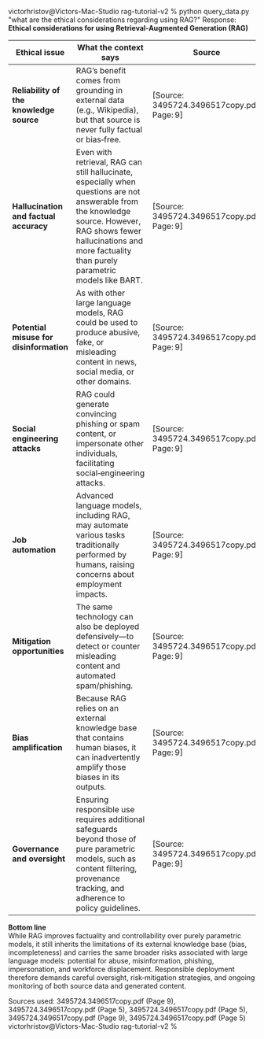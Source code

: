 victorhristov@Victors-Mac-Studio rag-tutorial-v2 % python query_data.py "what are the ethical considerations regarding using RAG?"
Response: **Ethical considerations for using Retrieval‑Augmented Generation (RAG)**  

| Ethical issue | What the context says | Source |
|----------------|----------------------|--------|
| **Reliability of the knowledge source** | RAG’s benefit comes from grounding in external data (e.g., Wikipedia), but that source is never fully factual or bias‑free. | [Source: 3495724.3496517copy.pdf, Page: 9] |
| **Hallucination and factual accuracy** | Even with retrieval, RAG can still hallucinate, especially when questions are not answerable from the knowledge source. However, RAG shows fewer hallucinations and more factuality than purely parametric models like BART. | [Source: 3495724.3496517copy.pdf, Page: 9] |
| **Potential misuse for disinformation** | As with other large language models, RAG could be used to produce abusive, fake, or misleading content in news, social media, or other domains. | [Source: 3495724.3496517copy.pdf, Page: 9] |
| **Social engineering attacks** | RAG could generate convincing phishing or spam content, or impersonate other individuals, facilitating social‑engineering attacks. | [Source: 3495724.3496517copy.pdf, Page: 9] |
| **Job automation** | Advanced language models, including RAG, may automate various tasks traditionally performed by humans, raising concerns about employment impacts. | [Source: 3495724.3496517copy.pdf, Page: 9] |
| **Mitigation opportunities** | The same technology can also be deployed defensively—to detect or counter misleading content and automated spam/phishing. | [Source: 3495724.3496517copy.pdf, Page: 9] |
| **Bias amplification** | Because RAG relies on an external knowledge base that contains human biases, it can inadvertently amplify those biases in its outputs. | [Source: 3495724.3496517copy.pdf, Page: 9] |
| **Governance and oversight** | Ensuring responsible use requires additional safeguards beyond those of pure parametric models, such as content filtering, provenance tracking, and adherence to policy guidelines. | [Source: 3495724.3496517copy.pdf, Page: 9] |

**Bottom line**  
While RAG improves factuality and controllability over purely parametric models, it still inherits the limitations of its external knowledge base (bias, incompleteness) and carries the same broader risks associated with large language models: potential for abuse, misinformation, phishing, impersonation, and workforce displacement. Responsible deployment therefore demands careful oversight, risk‑mitigation strategies, and ongoing monitoring of both source data and generated content.

Sources used: 3495724.3496517copy.pdf (Page 9), 3495724.3496517copy.pdf (Page 5), 3495724.3496517copy.pdf (Page 5), 3495724.3496517copy.pdf (Page 9), 3495724.3496517copy.pdf (Page 5)
victorhristov@Victors-Mac-Studio rag-tutorial-v2 % 